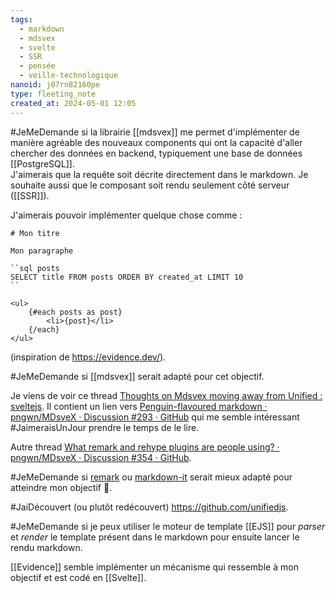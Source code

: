 ```yaml
---
tags:
  - markdown
  - mdsvex
  - svelte
  - SSR
  - pensée
  - veille-technologique
nanoid: j07rn82160pe
type: fleeting_note
created_at: 2024-05-01 12:05
---
```

#JeMeDemande si la librairie [[mdsvex]] me permet d'implémenter de manière agréable des nouveaux components qui ont la capacité d'aller chercher des données en backend, typiquement une base de données [[PostgreSQL]].  
J'aimerais que la requête soit décrite directement dans le markdown.
Je souhaite aussi que le composant soit rendu seulement côté serveur ([[SSR]]).

J'aimerais pouvoir implémenter quelque chose comme :

```
# Mon titre

Mon paragraphe

``sql posts
SELECT title FROM posts ORDER BY created_at LIMIT 10
``

<ul>
    {#each posts as post}
        <li>{post}</li>
    {/each}
</ul>
```

(inspiration de https://evidence.dev/).

#JeMeDemande si [[mdsvex]] serait adapté pour cet objectif.

Je viens de voir ce thread [Thoughts on Mdsvex moving away from Unified : sveltejs](https://old.reddit.com/r/sveltejs/comments/15rz6al/thoughts_on_mdsvex_moving_away_from_unified/?%E2%80%A6).
Il contient un lien vers [Penguin-flavoured markdown · pngwn/MDsveX · Discussion #293 · GitHub](https://github.com/pngwn/MDsveX/discussions/293) qui me semble intéressant #JaimeraisUnJour prendre le temps de le lire.

Autre thread [What remark and rehype plugins are people using? · pngwn/MDsveX · Discussion #354 · GitHub](https://github.com/pngwn/MDsveX/discussions/354).

#JeMeDemande si [remark](https://github.com/remarkjs) ou [markdown-it](https://github.com/markdown-it/markdown-it) serait mieux adapté pour atteindre mon objectif 🤔.

#JaiDécouvert (ou plutôt redécouvert) <https://github.com/unifiedjs>. 

#JeMeDemande si je peux utiliser le moteur de template [[EJS]] pour *parser* et *render* le template présent dans le markdown pour ensuite lancer le rendu markdown.

[[Evidence]] semble implémenter un mécanisme qui ressemble à mon objectif et est codé en [[Svelte]].
